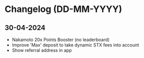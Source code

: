 # Changelog (DD-MM-YYYY)

## 30-04-2024

- Nakamoto 20x Points Booster (no leaderboard) 
- Improve 'Max' deposit to take dynamic STX fees into account
- Show referral address in app
